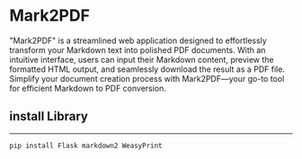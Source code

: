 # Mark2PDF

"Mark2PDF" is a streamlined web application designed to effortlessly transform your Markdown text into polished PDF documents. With an intuitive interface, users can input their Markdown content, preview the formatted HTML output, and seamlessly download the result as a PDF file. Simplify your document creation process with Mark2PDF—your go-to tool for efficient Markdown to PDF conversion.

## install Library
___

```
pip install Flask markdown2 WeasyPrint

```




